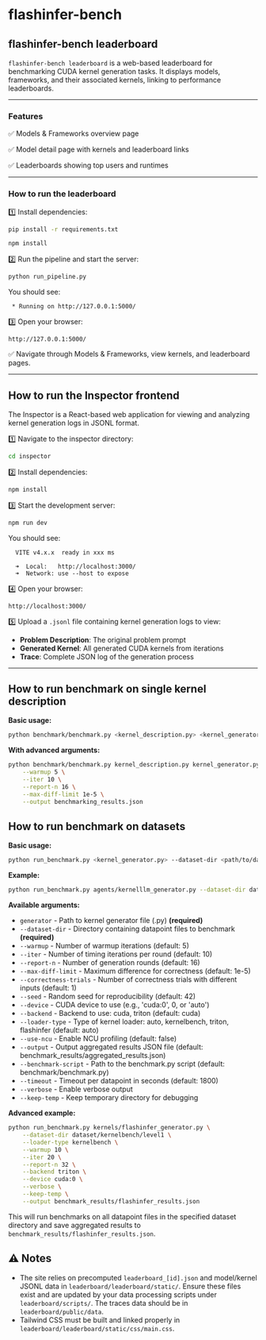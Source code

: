 # flashinfer-bench

## flashinfer-bench leaderboard

`flashinfer-bench leaderboard` is a web-based leaderboard for benchmarking CUDA kernel generation tasks. It displays models, frameworks, and their associated kernels, linking to performance leaderboards.

---

### Features

✅ Models & Frameworks overview page

✅ Model detail page with kernels and leaderboard links

✅ Leaderboards showing top users and runtimes

---

### How to run the leaderboard

1️⃣ Install dependencies:

```bash
pip install -r requirements.txt
```

```bash
npm install
```

2️⃣ Run the pipeline and start the server:

```bash
python run_pipeline.py
```

You should see:

```
 * Running on http://127.0.0.1:5000/
```


3️⃣ Open your browser:

```
http://127.0.0.1:5000/
```

✅ Navigate through Models & Frameworks, view kernels, and leaderboard pages.

---

## How to run the Inspector frontend

The Inspector is a React-based web application for viewing and analyzing kernel generation logs in JSONL format.

1️⃣ Navigate to the inspector directory:

```bash
cd inspector
```

2️⃣ Install dependencies:

```bash
npm install
```

3️⃣ Start the development server:

```bash
npm run dev
```

You should see:

```
  VITE v4.x.x  ready in xxx ms

  ➜  Local:   http://localhost:3000/
  ➜  Network: use --host to expose
```

4️⃣ Open your browser:

```
http://localhost:3000/
```

5️⃣ Upload a `.jsonl` file containing kernel generation logs to view:
   - **Problem Description**: The original problem prompt
   - **Generated Kernel**: All generated CUDA kernels from iterations
   - **Trace**: Complete JSON log of the generation process

---

## How to run benchmark on single kernel description

**Basic usage:**

```bash
python benchmark/benchmark.py <kernel_description.py> <kernel_generator.py>
```

**With advanced arguments:**

```bash
python benchmark/benchmark.py kernel_description.py kernel_generator.py \
    --warmup 5 \
    --iter 10 \
    --report-n 16 \
    --max-diff-limit 1e-5 \
    --output benchmarking_results.json
```

## How to run benchmark on datasets

**Basic usage:**

```bash
python run_benchmark.py <kernel_generator.py> --dataset-dir <path/to/dataset>
```

**Example:**

```bash
python run_benchmark.py agents/kernelllm_generator.py --dataset-dir dataset/kernelbench/level1
```

**Available arguments:**

- `generator` - Path to kernel generator file (.py) **(required)**
- `--dataset-dir` - Directory containing datapoint files to benchmark **(required)**
- `--warmup` - Number of warmup iterations (default: 5)
- `--iter` - Number of timing iterations per round (default: 10)
- `--report-n` - Number of generation rounds (default: 16)
- `--max-diff-limit` - Maximum difference for correctness (default: 1e-5)
- `--correctness-trials` - Number of correctness trials with different inputs (default: 1)
- `--seed` - Random seed for reproducibility (default: 42)
- `--device` - CUDA device to use (e.g., 'cuda:0', 0, or 'auto')
- `--backend` - Backend to use: cuda, triton (default: cuda)
- `--loader-type` - Type of kernel loader: auto, kernelbench, triton, flashinfer (default: auto)
- `--use-ncu` - Enable NCU profiling (default: false)
- `--output` - Output aggregated results JSON file (default: benchmark_results/aggregated_results.json)
- `--benchmark-script` - Path to the benchmark.py script (default: benchmark/benchmark.py)
- `--timeout` - Timeout per datapoint in seconds (default: 1800)
- `--verbose` - Enable verbose output
- `--keep-temp` - Keep temporary directory for debugging

**Advanced example:**

```bash
python run_benchmark.py kernels/flashinfer_generator.py \
    --dataset-dir dataset/kernelbench/level1 \
    --loader-type kernelbench \
    --warmup 10 \
    --iter 20 \
    --report-n 32 \
    --backend triton \
    --device cuda:0 \
    --verbose \
    --keep-temp \
    --output benchmark_results/flashinfer_results.json
```

This will run benchmarks on all datapoint files in the specified dataset directory and save aggregated results to `benchmark_results/flashinfer_results.json`.

## ⚠️ Notes

* The site relies on precomputed `leaderboard_[id].json` and model/kernel JSONL data in `leaderboard/leaderboard/static/`. Ensure these files exist and are updated by your data processing scripts under `leaderboard/scripts/`. The traces data should be in `leaderboard/public/data`.
* Tailwind CSS must be built and linked properly in `leaderboard/leaderboard/static/css/main.css`.